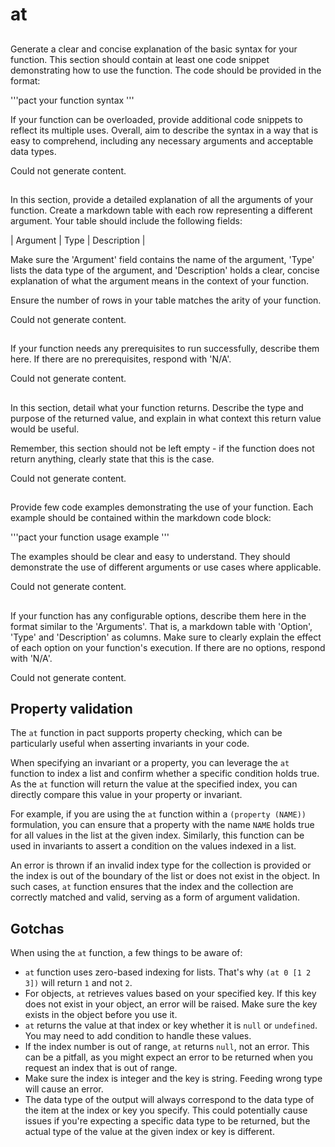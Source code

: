# at

## 
Generate a clear and concise explanation of the basic syntax for your function. This section should contain at least one code snippet demonstrating how to use the function. The code should be provided in the format: 

'''pact
your function syntax
'''

If your function can be overloaded, provide additional code snippets to reflect its multiple uses. Overall, aim to describe the syntax in a way that is easy to comprehend, including any necessary arguments and acceptable data types.


Could not generate content.
## 
In this section, provide a detailed explanation of all the arguments of your function. Create a markdown table with each row representing a different argument. Your table should include the following fields:

| Argument | Type | Description |

Make sure the 'Argument' field contains the name of the argument, 'Type' lists the data type of the argument, and 'Description' holds a clear, concise explanation of what the argument means in the context of your function. 

Ensure the number of rows in your table matches the arity of your function. 


Could not generate content.
## 
If your function needs any prerequisites to run successfully, describe them here. If there are no prerequisites, respond with 'N/A'.


Could not generate content.
## 
In this section, detail what your function returns. Describe the type and purpose of the returned value, and explain in what context this return value would be useful. 

Remember, this section should not be left empty - if the function does not return anything, clearly state that this is the case.


Could not generate content.
## 
Provide few code examples demonstrating the use of your function. Each example should be contained within the markdown code block: 

'''pact
your function usage example
'''

The examples should be clear and easy to understand. They should demonstrate the use of different arguments or use cases where applicable.


Could not generate content.
## 
If your function has any configurable options, describe them here in the format similar to the 'Arguments'. That is, a markdown table with 'Option', 'Type' and 'Description' as columns. Make sure to clearly explain the effect of each option on your function's execution. If there are no options, respond with 'N/A'.


Could not generate content.
## Property validation

The `at` function in pact supports property checking, which can be particularly useful when asserting invariants in your code. 

When specifying an invariant or a property, you can leverage the `at` function to index a list and confirm whether a specific condition holds true. As the `at` function will return the value at the specified index, you can directly compare this value in your property or invariant.

For example, if you are using the `at` function within a `(property (NAME))` formulation, you can ensure that a property with the name `NAME` holds true for all values in the list at the given index. Similarly, this function can be used in invariants to assert a condition on the values indexed in a list.

An error is thrown if an invalid index type for the collection is provided or the index is out of the boundary of the list or does not exist in the object. In such cases, `at` function ensures that the index and the collection are correctly matched and valid, serving as a form of argument validation.

## Gotchas

When using the `at` function, a few things to be aware of:
- `at` function uses zero-based indexing for lists. That's why `(at 0 [1 2 3])` will return `1` and not `2`.
- For objects, `at` retrieves values based on your specified key. If this key does not exist in your object, an error will be raised. Make sure the key exists in the object before you use it.
- `at` returns the value at that index or key whether it is `null` or `undefined`. You may need to add condition to handle these values. 
- If the index number is out of range, `at` returns `null`, not an error. This can be a pitfall, as you might expect an error to be returned when you request an index that is out of range.
- Make sure the index is integer and the key is string. Feeding wrong type will cause an error.
- The data type of the output will always correspond to the data type of the item at the index or key you specify. This could potentially cause issues if you're expecting a specific data type to be returned, but the actual type of the value at the given index or key is different.

